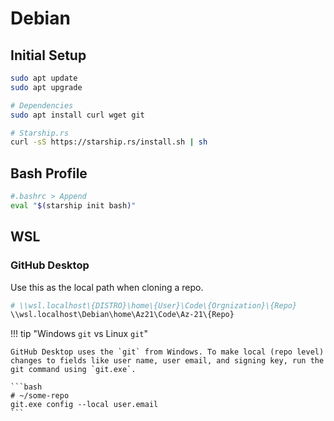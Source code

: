 # Debian
## Initial Setup
```bash
sudo apt update
sudo apt upgrade

# Dependencies
sudo apt install curl wget git

# Starship.rs
curl -sS https://starship.rs/install.sh | sh
```

## Bash Profile
```bash
#.bashrc > Append
eval "$(starship init bash)"
```

## WSL
### GitHub Desktop
Use this as the local path when cloning a repo.
```bash
# \\wsl.localhost\{DISTRO}\home\{User}\Code\{Orgnization}\{Repo}
\\wsl.localhost\Debian\home\Az21\Code\Az-21\{Repo}
```

!!! tip "Windows `git` vs Linux `git`"

    GitHub Desktop uses the `git` from Windows. To make local (repo level) changes to fields like user name, user email, and signing key, run the git command using `git.exe`.

    ```bash
    # ~/some-repo
    git.exe config --local user.email
    ```